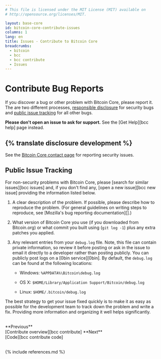 ```yaml
---
# This file is licensed under the MIT License (MIT) available on
# http://opensource.org/licenses/MIT.

layout: base-core
id: bitcoin-core-contribute-issues
columns: 1
lang: en
title: Issues - Contribute to Bitcoin Core
breadcrumbs:
  - bitcoin
  - bcc
  - bcc contribute
  - Issues
---
```


<div class="hero">
<div class="container" markdown="block">

# Contribute Bug Reports

</div>
</div>

<div class="bitcore-content">
<div class="container" markdown="block">

If you discover a bug or other problem with Bitcoin Core, please report
it.  The are two different processes, [responsible disclosure](#disclosure) for
security bugs and [public issue tracking](#public-issue-tracking) for all other bugs.

<div class="warning" markdown="block">

**Please don't open an issue to ask for support.** See the [Get Help][bcc help] page instead.

</div>

<h2 id="disclosure">{% translate disclosure development %}</h2>

See the [Bitcoin Core contact page](https://bitcoincore.org/en/contact/) for reporting security issues.

## Public Issue Tracking

For non-security problems with Bitcoin Core, please [search for similar
issues][bcc issues] and, if you don't find any, [open a new issue][bcc
new issue] providing the information listed below.

1. A clear description of the problem. If possible, please describe how
   to reproduce the problem.  (For general guidelines on writing steps
   to reproduce, see [Mozilla's bug reporting documentation][].)

2. What version of Bitcoin Core you use (if you downloaded from
   Bitcoin.org) or what commit you built using (`git log -1`) plus any
   extra patches you applied.

3. Any relevant entries from your `debug.log` file. Note, this file can
   contain private information, so review it before posting or ask in
   the issue to email it directly to a developer rather than posting
   publicly. You can publicly post logs on a [0bin service][0bin]. By
   default, the `debug.log` can be found at the following locations:

    - Windows: `%APPDATA%\Bitcoin\debug.log`

    - OS X: `$HOME/Library/Application Support/Bitcoin/debug.log`

    - Linux: `$HOME/.bitcoin/debug.log`

The best strategy to get your issue fixed quickly is to make it as easy
as possible for the development team to track down the problem and
write a fix.  Providing more information and organizing it well helps
significantly.

<br class="clear big">
<div class="prevnext">
<span markdown="1">**Previous**<br>[Contribute overview][bcc contribute]</span>
<span markdown="1">**Next**<br>[Code][bcc contribute code]</span>
</div>
<br class="clear">

{% include references.md %}

</div>
</div>